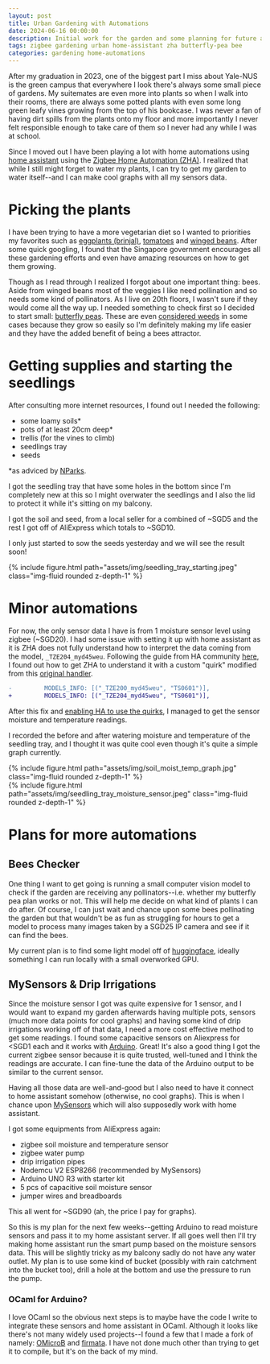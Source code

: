 ```yaml
---
layout: post
title: Urban Gardening with Automations
date: 2024-06-16 00:00:00
description: Initial work for the garden and some planning for future automations
tags: zigbee gardening urban home-assistant zha butterfly-pea bee
categories: gardening home-automations
---
```


After my graduation in 2023, one of the biggest part I miss about Yale-NUS is the green campus that everywhere I look there's always some small piece of gardens.  My suitemates are even more into plants so when I walk into their rooms, there are always some potted plants with even some long green leafy vines growing from the top of his bookcase.  I was never a fan of having dirt spills from the plants onto my floor and more importantly I never felt responsible enough to take care of them so I never had any while I was at school.  

Since I moved out I have been playing a lot with home automations using [home assistant](https://www.home-assistant.io/) using the [Zigbee Home Automation (ZHA)](https://www.home-assistant.io/integrations/zha/).  I realized that while I still might forget to water my plants, I can try to get my garden to water itself--and I can make cool graphs with all my sensors data.  

# Picking the plants
I have been trying to have a more vegetarian diet so I wanted to priorities my favorites such as [eggplants (brinjal)](https://gardeningsg.nparks.gov.sg/page-index/edible-plants/brinjal/), [tomatoes](https://gardeningsg.nparks.gov.sg/page-index/edible-plants/tomato/) and [winged beans](https://gardeningsg.nparks.gov.sg/page-index/edible-plants/winged-bean/).  After some quick googling, I found that the Singapore government encourages all these gardening efforts and even have amazing resources on how to get them growing.  

Though as I read through I realized I forgot about one important thing: bees.  Aside from winged beans most of the veggies I like need pollination and so needs some kind of pollinators.  As I live on 20th floors, I wasn't sure if they would come all the way up.  I needed something to check first so I decided to start small: [butterfly peas](https://gardeningsg.nparks.gov.sg/page-index/edible-plants/butterfly-pea/).  These are even [considered weeds](https://gardeningsg.nparks.gov.sg/page-index/edible-plants/butterfly-pea/) in some cases because they grow so easily so I'm definitely making my life easier and they have the added benefit of being a bees attractor.  

# Getting supplies and starting the seedlings
After consulting more internet resources, I found out I needed the following:  
* some loamy soils\*  
* pots of at least 20cm deep\*  
* trellis (for the vines to climb)  
* seedlings tray  
* seeds  

\*as adviced by [NParks](https://gardeningsg.nparks.gov.sg/page-index/edible-plants/butterfly-pea/).  

I got the seedling tray that have some holes in the bottom since I'm completely new at this so I might overwater the seedlings and I also the lid to protect it while it's sitting on my balcony.  

I got the soil and seed, from a local seller for a combined of ~SGD5 and the rest I got off of AliExpress which totals to ~SGD10.  

I only just started to sow the seeds yesterday and we will see the result soon!  
<div class="fake-img l-body">
  {% include figure.html path="assets/img/seedling_tray_starting.jpeg" class="img-fluid rounded z-depth-1" %}
</div>

# Minor automations
For now, the only sensor data I have is from 1 moisture sensor level using zigbee (~SGD20).  I had some issue with setting it up with home assistant as it is ZHA does not fully understand how to interpret the data coming from the model, `_TZE204_myd45weu`.  Following the guide from HA community [here](https://community.home-assistant.io/t/ts0601-tze200-ga1maeof-soil-moisture-sensor-and-zha/590913), I found out how to get ZHA to understand it with a custom "quirk" modified from this [original handler](https://github.com/zigpy/zha-device-handlers/blob/92c9fbc6d01a5d86f78d64183302b906aa7d8215/zhaquirks/tuya/ts0601_sensor.py).

```diff
-         MODELS_INFO: [("_TZE200_myd45weu", "TS0601")],
+         MODELS_INFO: [("_TZE204_myd45weu", "TS0601")],
```

After this fix and [enabling HA to use the quirks](https://community.home-assistant.io/t/how-to-setup-local-zha-quirks/341226/2?u=sewenthy), I managed to get the sensor moisture and temperature readings.  

I recorded the before and after watering moisture and temperature of the seedling tray, and I thought it was quite cool even though it's quite a simple graph currently.  

<div class="fake-img l-body">
  {% include figure.html path="assets/img/soil_moist_temp_graph.jpg" class="img-fluid rounded z-depth-1" %}
</div>

<div class="fake-img l-body">
  {% include figure.html path="assets/img/seedling_tray_moisture_sensor.jpeg" class="img-fluid rounded z-depth-1" %}
</div>

# Plans for more automations

## Bees Checker
One thing I want to get going is running a small computer vision model to check if the garden are receiving any pollinators--i.e. whether my butterfly pea plan works or not.  This will help me decide on what kind of plants I can do after.  Of course, I can just wait and chance upon some bees pollinating the garden but that wouldn't be as fun as struggling for hours to get a model to process many images taken by a SGD25 IP camera and see if it can find the bees.  

My current plan is to find some light model off of [huggingface](https://huggingface.co/), ideally something I can run locally with a small overworked GPU.  

## MySensors & Drip Irrigations
Since the moisture sensor I got was quite expensive for 1 sensor, and I would want to expand my garden afterwards having multiple pots, sensors (much more data points for cool graphs) and having some kind of drip irrigations working off of that data, I need a more cost effective method to get some readings.  I found some capacitive sensors on Aliexpress for <SGD1 each and it works with [Arduino](https://www.arduino.cc/). Great!  It's also a good thing I got the current zigbee sensor because it is quite trusted, well-tuned and I think the readings are accurate.  I can fine-tune the data of the Arduino output to be similar to the current sensor.  

Having all those data are well-and-good but I also need to have it connect to home assistant somehow (otherwise, no cool graphs).  This is when I chance upon [MySensors](https://www.mysensors.org/about/iot) which will also supposedly work with home assistant.  

I got some equipments from AliExpress again:
* zigbee soil moisture and temperature sensor  
* zigbee water pump  
* drip irrigation pipes  
* Nodemcu V2 ESP8266 (recommended by MySensors)  
* Arduino UNO R3 with starter kit  
* 5 pcs of capacitive soil moisture sensor  
* jumper wires and breadboards  

This all went for ~SGD90 (ah, the price I pay for graphs).  

So this is my plan for the next few weeks--getting Arduino to read moisture sensors and pass it to my home assistant server.  If all goes well then I'll try making home assistant run the smart pump based on the moisture sensors data.  This will be slightly tricky as my balcony sadly do not have any water outlet.  My plan is to use some kind of bucket (possibly with rain catchment into the bucket too), drill a hole at the bottom and use the pressure to run the pump.  

### OCaml for Arduino?
I love OCaml so the obvious next steps is to maybe have the code I write to integrate these sensors and home assistant in OCaml. Although it looks like there's not many widely used projects--I found a few that I made a fork of namely: [OMicroB](https://github.com/sewenthy/OMicroB) and [firmata](https://github.com/sewenthy/firmata).  I have not done much other than trying to get it to compile, but it's on the back of my mind.  
